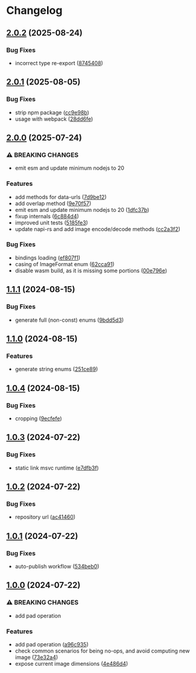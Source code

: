 # Changelog

## [2.0.2](https://github.com/Julusian/node-image-rs/compare/v2.0.1...v2.0.2) (2025-08-24)


### Bug Fixes

* incorrect type re-export ([8745408](https://github.com/Julusian/node-image-rs/commit/874540860eee8840817aeff055232af3e60445e5))

## [2.0.1](https://github.com/Julusian/node-image-rs/compare/v2.0.0...v2.0.1) (2025-08-05)


### Bug Fixes

* strip npm package ([cc9e98b](https://github.com/Julusian/node-image-rs/commit/cc9e98b5d78507e7e882b49e09fc5564f7bcb3fb))
* usage with webpack ([28dd6fe](https://github.com/Julusian/node-image-rs/commit/28dd6fee2e822e299d797b0efb3d9d4d61d30e33))

## [2.0.0](https://github.com/Julusian/node-image-rs/compare/v1.1.1...v2.0.0) (2025-07-24)


### ⚠ BREAKING CHANGES

* emit esm and update minimum nodejs to 20

### Features

* add methods for data-urls ([7d9be12](https://github.com/Julusian/node-image-rs/commit/7d9be12ffd17369483b1b36a5fe0da617d7813e2))
* add overlap method ([9e70f57](https://github.com/Julusian/node-image-rs/commit/9e70f5766e15bd470c35961f802c45abf7b87ab1))
* emit esm and update minimum nodejs to 20 ([1dfc37b](https://github.com/Julusian/node-image-rs/commit/1dfc37b66c0cd35b0b42a7273f865ef5d26c3bfa))
* fixup internals ([6c884d4](https://github.com/Julusian/node-image-rs/commit/6c884d47a02103f444b46c872a50df770226baf7))
* improved unit tests ([5185fe3](https://github.com/Julusian/node-image-rs/commit/5185fe335c270564222cbf21d55b7dcf975aeae5))
* update napi-rs and add image encode/decode methods ([cc2a3f2](https://github.com/Julusian/node-image-rs/commit/cc2a3f289df9050dd5fb692cd394a99089b7e664))


### Bug Fixes

* bindings loading ([ef807f1](https://github.com/Julusian/node-image-rs/commit/ef807f165d44fe03bc72d85f3d63cde392661651))
* casing of ImageFormat enum ([62cca91](https://github.com/Julusian/node-image-rs/commit/62cca9141d0934828481454c7af4ce595d1a95f4))
* disable wasm build, as it is missing some portions ([00e796e](https://github.com/Julusian/node-image-rs/commit/00e796eae6404c088b3df617a9676f4d15b3fee8))

## [1.1.1](https://github.com/Julusian/node-image-rs/compare/v1.1.0...v1.1.1) (2024-08-15)


### Bug Fixes

* generate full (non-const) enums ([9bdd5d3](https://github.com/Julusian/node-image-rs/commit/9bdd5d337c5ed9b674eb21b85a772ca0bbe17d0f))

## [1.1.0](https://github.com/Julusian/node-image-rs/compare/v1.0.4...v1.1.0) (2024-08-15)


### Features

* generate string enums ([251ce89](https://github.com/Julusian/node-image-rs/commit/251ce89df807e971074b1355a8c61f8796be056a))

## [1.0.4](https://github.com/Julusian/node-image-rs/compare/v1.0.3...v1.0.4) (2024-08-15)


### Bug Fixes

* cropping ([9ecfefe](https://github.com/Julusian/node-image-rs/commit/9ecfefe56a0619b00c1caca255f295e2109f580f))

## [1.0.3](https://github.com/Julusian/node-image-rs/compare/v1.0.2...v1.0.3) (2024-07-22)


### Bug Fixes

* static link msvc runtime ([e7dfb3f](https://github.com/Julusian/node-image-rs/commit/e7dfb3fa77e190b7fa1242fd2e6cce38e0a59fc5))

## [1.0.2](https://github.com/Julusian/node-image-rs/compare/v1.0.1...v1.0.2) (2024-07-22)


### Bug Fixes

* repository url ([ac41460](https://github.com/Julusian/node-image-rs/commit/ac41460ad7a0da61ab24427929d8c590c904a4e8))

## [1.0.1](https://github.com/Julusian/node-image-rs/compare/v1.0.0...v1.0.1) (2024-07-22)


### Bug Fixes

* auto-publish workflow ([534beb0](https://github.com/Julusian/node-image-rs/commit/534beb06eeda75f1ed3a05f4b7a878e5adf850fd))

## [1.0.0](https://github.com/Julusian/node-image-rs/compare/v0.4.0...v1.0.0) (2024-07-22)


### ⚠ BREAKING CHANGES

* add pad operation

### Features

* add pad operation ([a96c935](https://github.com/Julusian/node-image-rs/commit/a96c9352fb6dcf775f3ed66b7175454e295b6be4))
* check common scenarios for being no-ops, and avoid computing new image ([73e32a4](https://github.com/Julusian/node-image-rs/commit/73e32a4bc6d04bc47d2816aa4b96ef17a2f4e922))
* expose current image dimensions ([4e486d4](https://github.com/Julusian/node-image-rs/commit/4e486d412539eb960e58b3c08350977e14248a81))
